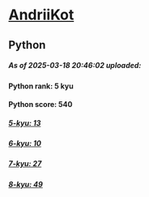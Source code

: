 # [AndriiKot](https://www.codewars.com/users/AndriiKot) 
## Python

##### As of 2025-03-18 20:46:02 uploaded:

#### Python rank: 5 kyu

#### Python score: 540

##### [5-kyu: 13](https://github.com/AndriiKot/Python__CodeWars/tree/main/kyu-5)

##### [6-kyu: 10](https://github.com/AndriiKot/Python__CodeWars/tree/main/kyu-6)

##### [7-kyu: 27](https://github.com/AndriiKot/Python__CodeWars/tree/main/kyu-7)

##### [8-kyu: 49](https://github.com/AndriiKot/Python__CodeWars/tree/main/kyu-8)

